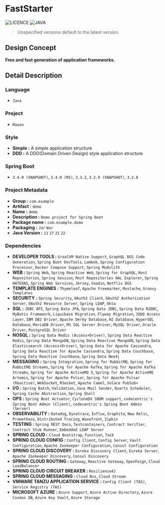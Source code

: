 # FastStarter

![LICENCE](https://img.shields.io/badge/LICENCE-Apache%202.0-blue)
![JAVA](https://img.shields.io/badge/JAVA-17-blue)

> Unspecified versions default to the latest version.

## Design Concept
**Free and fast generation of application frameworks.**

## Detail Description

### Language
- ```Java```

### Project
- ```Maven```

### Style
- **Simple :** A simple application structure
- **DDD :** A DDD(Domain Driven Design) style application structure

### Spring Boot
- ```3.4.0 (SNAPSHOT)```, ```3.4.0 (M1)```, ```3.3.2```, ```3.2.9 (SNAPSHOT)```, ```3.2.8```

### Project Metadata
- **Group :** ```com.example```
- **Artifact :** ```demo```
- **Name :** ```demo```
- **Description :** ```Demo project for Spring Boot```
- **Package name :** ```com.example.demo```
- **Packaging :** ```Jar``` ```War```
- **Java Version :** ```11``` ```17``` ```21``` ```22```

### Dependencies
- **DEVELOPER TOOLS :** ```GraalVM Native Support```, ```GraphQL DGS Code Generation```, ```Spring Boot DevTools```, ```Lombok```, ```Spring Configuration Processor```, ```Docker Compose Support```, ```Spring Modulith```
- **WEB :** ```Spring Web```, ```Spring Reactive Web```, ```Spring for GraphQL```, ```Rest Repositories```, ```Spring Session```, ```Rest Repositories HAL Explorer```, ```Spring HATEOAS```, ```Spring Web Services```, ```Jersey```, ```Vaadin```, ```Netflix DGS```
- **TEMPLATE ENGINES :** ```Thymeleaf```, ```Apache Freemarker```, ```Mustache```, ```Groovy Templates```
- **SECURITY :** ```Spring Security```, ```OAuth2 Client```, ```OAuth2 Authorization Server```, ```OAuth2 Resource Server```, ```Spring LDAP```, ```Okta```
- **SQL :** ```JDBC API```, ```Spring Data JPA```, ```Spring Data JDBC```, ```Spring Data R2DBC```, ```MyBatis Framework```, ```Liquibase Migration```, ```Flyway Migration```, ```JOOQ Access Layer```, ```IBM DB2 Driver```, ```Apache Derby Database```, ```H2 Database```, ```HyperSQL Database```, ```MariaDB Driver```, ```MS SQL Server Driver```, ```MySQL Driver```, ```Oracle Driver```, ```PostgreSQL Driver```
- **NOSQL :** ```Spring Data Redis (Access+Driver)```, ```Spring Data Reactive Redis```, ```Spring Data MongoDB```, ```Spring Data Reactive MongoDB```, ```Spring Data Elasticsearch (Access+Driver)```, ```Spring Data for Apache Cassandra```, ```Spring Data Reactive for Apache Cassandra```, ```Spring Data Couchbase```, ```Spring Data Reactive Couchbase```, ```Spring Data Neo4j```
- **MESSAGING :** ```Spring Integration```, ```Spring for RabbitMQ```, ```Spring for RabbitMQ Streams```, ```Spring for Apache Kafka```, ```Spring for Apache Kafka Streams```, ```Spring for Apache ActiveMQ 5```, ```Spring for Apache ActiveMQ Artemis```, ```Spring for Apache Pulsar```, ```Spring for Apache Pulsar (Reactive)```, ```WebSocket```, ```RSocket```, ```Apache Camel```, ```Solace PubSub+```
- **I/O :** ```Spring Batch```, ```Validation```, ```Java Mail Sender```, ```Quartz Scheduler```, ```Spring Cache Abstraction```, ```Spring Shell```
- **OPS :** ```Spring Boot Actuator```, ```CycloneDX SBOM support```, ```codecentric's Spring Boot Admin (Client)```, ```codecentric's Spring Boot Admin (Server)```
- **OBSERVABILITY :** ```Datadog```, ```Dynatrace```, ```Influx```, ```Graphite```, ```New Relic```, ```Prometheus```, ```Distributed Tracing```, ```Wavefront```, ```Zipkin```
- **TESTING :** ```Spring REST Docs```, ```Testcontainers```, ```Contract Verifier```, ```Contract Stub Runner```, ```Embedded LDAP Server```
- **SPRING CLOUD :** ```Cloud Bootstrap```, ```Function```, ```Task```
- **SPRING CLOUD CONFIG :** ```Config Client```, ```Config Server```, ```Vault Configuration```, ```Apache Zookeeper Configuration```, ```Consul Configuration```
- **SPRING CLOUD DISCOVERY :** ```Eureka Discovery Client```, ```Eureka Server```, ```Apache Zookeeper Discovery```, ```Consul Discovery```
- **SPRING CLOUD ROUTING :** ```Gateway```, ```Reactive Gateway```, ```OpenFeign```, ```Cloud LoadBalancer```
- **SPRING CLOUD CIRCUIT BREAKER :** ```Resilience4J```
- **SPRING CLOUD MESSAGING :** ```Cloud Bus```, ```Cloud Stream```
- **VMWARE TANZU APPLICATION SERVICE :** ```Config Client (TAS)```, ```Service Registry (TAS)```
- **MICROSOFT AZURE :** ```Azure Support```, ```Azure Active Directory```, ```Azure Cosmos DB```, ```Azure Key Vault```, ```Azure Storage```
